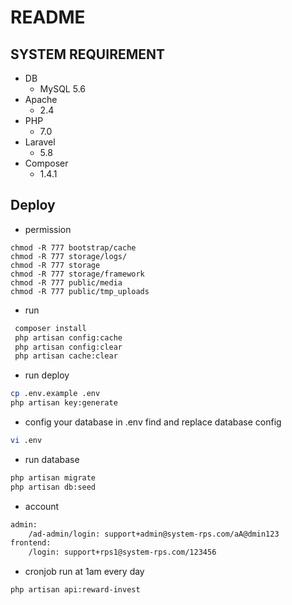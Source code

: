 # README

## SYSTEM REQUIREMENT

* DB
  - MySQL 5.6
* Apache 
    - 2.4
* PHP
  - 7.0
* Laravel
  - 5.8
* Composer
  - 1.4.1


## Deploy
* permission
```
chmod -R 777 bootstrap/cache
chmod -R 777 storage/logs/
chmod -R 777 storage
chmod -R 777 storage/framework
chmod -R 777 public/media
chmod -R 777 public/tmp_uploads
```

* run
```bash
 composer install
 php artisan config:cache
 php artisan config:clear
 php artisan cache:clear
```

* run deploy
```bash
cp .env.example .env
php artisan key:generate
```
* config your database in .env
find and replace database config
```bash
vi .env
```
* run database
```bash
php artisan migrate
php artisan db:seed
```

* account
```bash
admin: 
    /ad-admin/login: support+admin@system-rps.com/aA@dmin123
frontend:
    /login: support+rps1@system-rps.com/123456
```

* cronjob run at 1am every day
```bash
php artisan api:reward-invest
```